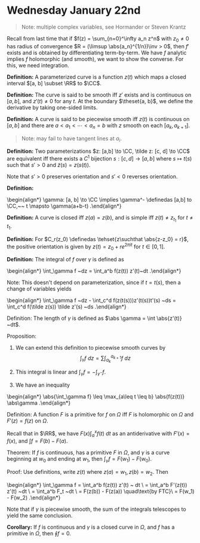# Wednesday January 22nd

> Note: multiple complex variables, see Hormander or Steven Krantz

Recall from last time that if $f(z) = \sum_{n=0}^\infty a_n z^n$ with $z_0 \neq 0$ has radius of convergence $R = (\limsup \abs{a_n}^{1/n})\inv > 0$, then
$f'$ exists and is obtained by differentiating term-by-term.
We have $f$ analytic implies $f$ holomorphic (and smooth), we want to show the converse.
For this, we need integration.

**Definition:**
A parameterized curve is a function $z(t)$ which maps a closed interval $[a, b] \subset \RR$ to $\CC$.

**Definition:**
The curve is said to be smooth iff $z'$ exists and is continuous on $[a,b]$, and $z'(t) \neq 0$ for any $t$.
At the boundary $\theset{a, b}$, we define the derivative by taking one-sided limits.

**Definition:**
A curve is said to be piecewise smooth iff $z(t)$ is continuous on $[a, b]$ and there are $a < a_1 < \cdots < a_n = b$ with $z$ smooth on each $[a_k, a_{k+1}]$.

> Note: may fail to have tangent lines at $a_i$.

**Definition:**
Two parameterizations $z: [a,b] \to \CC, \tilde z: [c, d] \to \CC$ are equivalent iff there exists a $C^1$ bijection $s: [c, d] \to [a, b]$ where $s \mapsto t(s)$ such that $s'>0$ and $\tilde z(s) = z(s(t))$.

Note that $s' > 0$ preserves orientation and $s'<0$ reverses orientation.

**Definition:**

\begin{align*}
\gamma: [a, b] \to \CC \implies \gamma^- \definedas [a,b] to \CC,~~ t \mapsto \gamma(a+b-t)
.\end{align*}

**Definition:**
A curve is closed iff $z(a) = z(b)$, and is simple iff $z(t) \neq z_{t_1}$ for $t\neq t_1$.

**Definition:**
For $C_r(z_0) \definedas \tehset{z\suchthat \abs{z-z_0} = r}$, the positive orientation is given by $z(t) = z_0 + re^{2\pi i t}$ for $t\in [0, 1]$.

**Definition:**
The integral of $f$ over $\gamma$ is defined as

\begin{align*}
\int_\gamma f ~dz = \int_a^b f(z(t)) z'(t)~dt
.\end{align*}

Note: 
This doesn't depend on parameterization, since if $t = t(s)$, then a change of variables yields

\begin{align*}
\int_\gamma f ~dz - \int_c^d f(z(t(s)))z'(t(s))t'(s) ~ds = \int_c^d f(\tilde z(s)) \tilde z'(s) ~ds
.\end{align*}

Definition:
The length of $\gamma$ is defined as $\abs \gamma = \int \abs{z'(t)} ~dt$.

Proposition:

1. We can extend this definition to piecewise smooth curves by 
$$
\int_\gamma f~dz = \sum \int_{a_k}^{a_{k+1}} f ~dz
$$

2. This integral is linear and $\int_\gamma f = -\int_{\gamma^-} f$.

3. We have an inequality

\begin{align*}
\abs{\int_\gamma f} \leq \max_{a\leq t \leq b} \abs{f(z(t))} \abs\gamma
.\end{align*}

Definition:
A function $F$ is a primitive for $f$ on $\Omega$ iff $F$ is holomorphic on $\Omega$ and $F'(z) = f(z)$ on $\Omega$.

Recall that in $\RR$, we have $F(x) \int_a^x f(t)~dt$ as an antiderivative with $F'(x) = f(x)$, and $\int f = F(b) - F(a)$.

Theorem:
If $f$ is continuous, has a primitive $F$ in $\Omega$, and $\gamma$ is a curve beginning at $w_0$ and ending at $w_1$, then $\int_\gamma f = F(w_1) - F(w_0)$.

Proof:
Use definitions, write $z(t)$ where $z(a) = w_1, z(b) = w_2$.
Then

\begin{align*}
\int_\gamma f = \int_a^b f(z(t)) z'(t) ~ dt \\
= \int_a^b F'(z(t)) z'(t) ~dt \\
= \int_a^b F_t ~dt \\
= F(z(b)) - F(z(a)) \quad\text{by FTC}\\
= F(w_1) - F(w_2)
.\end{align*}

Note that if $\gamma$ is piecewise smooth, the sum of the integrals telescopes to yield the same conclusion.

**Corollary:**
If $f$ is continuous and $\gamma$ is a closed curve in $\Omega$, and $f$ has a primitive in $\Omega$, then $\oint f = 0$.

